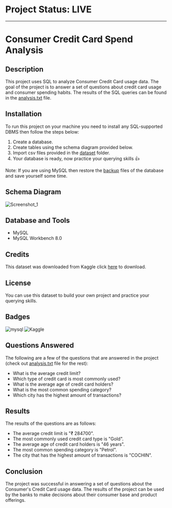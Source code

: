 # Project Status: LIVE
---

# Consumer Credit Card Spend Analysis

## Description

This project uses SQL to analyze Consumer Credit Card usage data. The goal of the project is to answer a set of questions about credit card usage and consumer spending habits. The results of the SQL queries can be found in the <a href="https://github.com/avishek09/Consumer-Credit-Card-Spend-Analysis/tree/main/analysis.txt">analysis.txt</a> file.

## Installation

To run this project on your machine you need to install any SQL-supported DBMS then follow the steps below:
1. Create a database.
2. Create tables using the schema diagram provided below.
3. Import csv files provided in the <a href="https://github.com/avishek09/Consumer-Credit-Card-Spend-Analysis/tree/main/dataset">dataset</a> folder.
4. Your database is ready, now practice your querying skills 👍

Note: If you are using MySQL then restore the <a href="https://github.com/avishek09/Consumer-Credit-Card-Spend-Analysis/tree/main/backup">backup</a> files of the database and save yourself some time.

## Schema Diagram

![Screenshot_1](https://github.com/avishek09/Consumer-Credit-Card-Spend-Analysis/assets/75924699/09fb12a4-e231-4879-a7c2-6f8a8c2dbc9a)

## Database and Tools

* MySQL
* MySQL Workbench 8.0

## Credits

This dataset was downloaded from Kaggle click <a href="https://www.kaggle.com/datasets/darpan25bajaj/credit-card-exploratory-data-analysis">here</a> to download.

## License

You can use this dataset to build your own project and practice your querying skills.

## Badges

![mysql](https://img.shields.io/badge/MySQL-005C84?style=for-the-badge&logo=mysql&logoColor=white)
![Kaggle](https://img.shields.io/badge/Kaggle-20BEFF?style=for-the-badge&logo=Kaggle&logoColor=white)

## Questions Answered

The following are a few of the questions that are answered in the project (check out <a href="https://github.com/avishek09/Consumer-Credit-Card-Spend-Analysis/blob/main/analysis.txt">analysis.txt</a> file for the rest):

* What is the average credit limit?
* Which type of credit card is most commonly used?
* What is the average age of credit card holders?
* What is the most common spending category?
* Which city has the highest amount of transactions?

## Results

The results of the questions are as follows:

* The average credit limit is "₹ 284700".
* The most commonly used credit card type is "Gold".
* The average age of credit card holders is "46 years".
* The most common spending category is "Petrol".
* The city that has the highest amount of transactions is "COCHIN".

## Conclusion

The project was successful in answering a set of questions about the Consumer's Credit Card usage data. The results of the project can be used by the banks to make decisions about their consumer base and product offerings.

